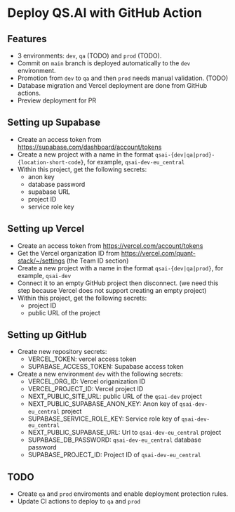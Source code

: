 # Deploy QS.AI with GitHub Action

## Features

- 3 environments: `dev`, `qa` (TODO) and `prod` (TODO). 
- Commit on `main` branch is deployed automatically to the `dev` environment.
- Promotion from `dev` to `qa` and then `prod` needs manual validation. (TODO)
- Database migration and Vercel deployment are done from GitHub actions.
- Preview deployment for PR

## Setting up Supabase
- Create an access token from https://supabase.com/dashboard/account/tokens
- Create a new project with a name in the format `qsai-{dev|qa|prod}-{location-short-code}`, for example, `qsai-dev-eu_central`
- Within this project, get the following secrets:
  - anon key
  - database password
  - supabase URL
  - project ID
  - service role key

## Setting up Vercel
- Create an access token from https://vercel.com/account/tokens
- Get the Vercel organization ID from https://vercel.com/quant-stack/~/settings (the Team ID section)
- Create a new project with a name in the format `qsai-{dev|qa|prod}`, for example, `qsai-dev`
- Connect it to an empty GitHub project then disconnect. (we need this step because Vercel does not support creating an empty project)
- Within this project, get the following secrets:
  - project ID
  - public URL of the project

## Setting up GitHub

- Create new repository secrets:
  - VERCEL_TOKEN: vercel access token
  - SUPABASE_ACCESS_TOKEN: Supabase access token
- Create a new environment `dev` with the following secrets:
  - VERCEL_ORG_ID: Vercel origanization ID
  - VERCEL_PROJECT_ID: Vercel project ID
  - NEXT_PUBLIC_SITE_URL: public URL of the `qsai-dev` project
  - NEXT_PUBLIC_SUPABASE_ANON_KEY: Anon key of `qsai-dev-eu_central` project
  - SUPABASE_SERVICE_ROLE_KEY: Service role key of `qsai-dev-eu_central`
  - NEXT_PUBLIC_SUPABASE_URL: Url to `qsai-dev-eu_central` project
  - SUPABASE_DB_PASSWORD: `qsai-dev-eu_central` database password
  - SUPABASE_PROJECT_ID: Project ID of `qsai-dev-eu_central`

## TODO
  - Create `qa` and `prod` enviroments and enable deployment protection rules.
  - Update CI actions to deploy to `qa` and `prod`